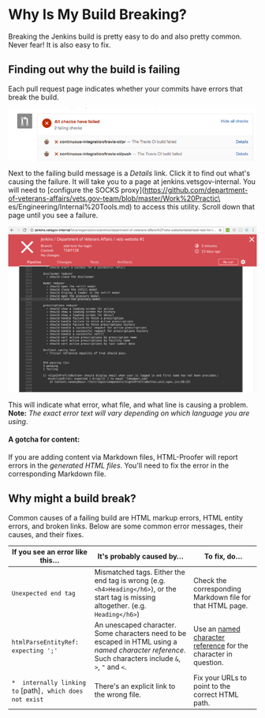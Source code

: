 # Why Is My Build Breaking?

Breaking the Jenkins build is pretty easy to do and also pretty common. Never
fear! It is also easy to fix.


## Finding out why the build is failing

Each pull request page indicates whether your commits have errors that break the build.

![What failing builds look like on GitHub](images/FailingBuild.png)

Next to the failing build message is a _Details_ link. Click it to find out what's causing the failure. It will take you to a page at jenkins.vetsgov-internal. You will need to [configure the SOCKS proxy](https://github.com/department-of-veterans-affairs/vets.gov-team/blob/master/Work%20Practic\
es/Engineering/Internal%20Tools.md) to access this utility. Scroll down that page until you see a failure.

![What a Jenkins CI error looks like](images/JenkinsFail.png)

This will indicate what error, what file, and what line is causing a problem. **Note:** _The exact error text will vary depending on which language you are using_. 

#### A gotcha for content:

If you are adding content via Markdown files, HTML-Proofer will report errors in the _generated HTML files_. You'll need to fix the error in the corresponding Markdown file.

## Why might a build break?

Common causes of a failing build are HTML markup errors, HTML entity errors, and 
broken links. Below are some common error messages, their causes, and their fixes.

| If you see an error like this&#8230; | It's probably caused by&#8230; | To fix, do&#8230;
| --- | --- | --- 
| `Unexpected end tag` | Mismatched tags. Either the end tag is wrong (e.g. `<h4>Heading</h6>`), or the start tag is missing altogether. (e.g. `Heading</h6>`) | Check the corresponding Markdown file for that HTML page. | 
| `htmlParseEntityRef: expecting ';'` | An unescaped character. Some characters need to be escaped in HTML using a _named character reference_. Such characters include `&`, `>`, `"` and `<`. | Use an [named character reference](https://html.spec.whatwg.org/multipage/syntax.html#named-character-references) for the character in question. |
| `*  internally linking to` [path]`, which does not exist` | There's an explicit link to the wrong file. | Fix your URLs to point to the correct HTML path.
 
